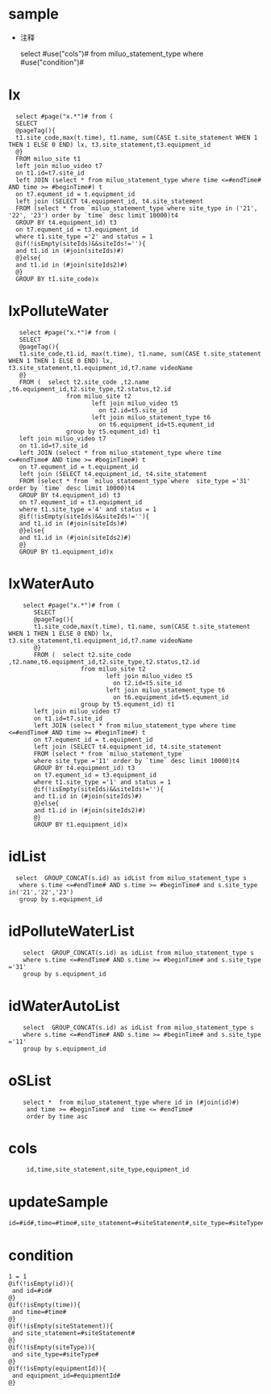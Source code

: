 sample
===
* 注释

	select #use("cols")# from miluo_statement_type  where  #use("condition")#
	
lx
===  
     
      select #page("x.*")# from (
      SELECT 
      @pageTag(){ 
      t1.site_code,max(t.time), t1.name, sum(CASE t.site_statement WHEN 1 THEN 1 ELSE 0 END) lx, t3.site_statement,t3.equipment_id
      @}
      FROM miluo_site t1
      left join miluo_video t7
      on t1.id=t7.site_id
      left JOIN (select * from miluo_statement_type where time <=#endTime# AND time >= #beginTime#) t
      on t7.equment_id = t.equipment_id
      left join (SELECT t4.equipment_id, t4.site_statement
      FROM (select * from `miluo_statement_type`where site_type in ('21', '22', '23') order by `time` desc limit 10000)t4
      GROUP BY t4.equipment_id) t3
      on t7.equment_id = t3.equipment_id
      where t1.site_type ='2' and status = 1
      @if(!isEmpty(siteIds)&&siteIds!=''){
      and t1.id in (#join(siteIds)#)
      @}else{
      and t1.id in (#join(siteIds2)#)
      @}
      GROUP BY t1.site_code)x

lxPolluteWater
===
       select #page("x.*")# from (
       SELECT 
       @pageTag(){ 
       t1.site_code,t1.id, max(t.time), t1.name, sum(CASE t.site_statement WHEN 1 THEN 1 ELSE 0 END) lx, t3.site_statement,t1.equipment_id,t7.name videoName
       @}
       FROM (  select t2.site_code ,t2.name ,t6.equipment_id,t2.site_type,t2.status,t2.id
                    from miluo_site t2
                           left join miluo_video t5
                             on t2.id=t5.site_id
                           left join miluo_statement_type t6
                             on t6.equipment_id=t5.equment_id
                    group by t5.equment_id) t1
       left join miluo_video t7
       on t1.id=t7.site_id
       left JOIN (select * from miluo_statement_type where time <=#endTime# AND time >= #beginTime#) t
       on t7.equment_id = t.equipment_id
       left join (SELECT t4.equipment_id, t4.site_statement
       FROM (select * from `miluo_statement_type`where  site_type ='31' order by `time` desc limit 10000)t4
       GROUP BY t4.equipment_id) t3
       on t7.equment_id = t3.equipment_id
       where t1.site_type ='4' and status = 1
       @if(!isEmpty(siteIds)&&siteIds!=''){
       and t1.id in (#join(siteIds)#)
       @}else{
       and t1.id in (#join(siteIds2)#)
       @}
       GROUP BY t1.equipment_id)x
    
lxWaterAuto
===

        select #page("x.*")# from (
           SELECT 
           @pageTag(){ 
           t1.site_code,max(t.time), t1.name, sum(CASE t.site_statement WHEN 1 THEN 1 ELSE 0 END) lx, t3.site_statement,t1.equipment_id,t7.name videoName
           @}
           FROM (  select t2.site_code ,t2.name,t6.equipment_id,t2.site_type,t2.status,t2.id
                        from miluo_site t2
                               left join miluo_video t5
                                 on t2.id=t5.site_id
                               left join miluo_statement_type t6
                                 on t6.equipment_id=t5.equment_id
                        group by t5.equment_id) t1
           left join miluo_video t7
           on t1.id=t7.site_id
           left JOIN (select * from miluo_statement_type where time <=#endTime# AND time >= #beginTime#) t
           on t7.equment_id = t.equipment_id
           left join (SELECT t4.equipment_id, t4.site_statement
           FROM (select * from `miluo_statement_type`
           where site_type ='11' order by `time` desc limit 10000)t4
           GROUP BY t4.equipment_id) t3
           on t7.equment_id = t3.equipment_id
           where t1.site_type ='1' and status = 1
           @if(!isEmpty(siteIds)&&siteIds!=''){
           and t1.id in (#join(siteIds)#)
           @}else{
           and t1.id in (#join(siteIds2)#)
           @}
           GROUP BY t1.equipment_id)x
           
idList
===
      select  GROUP_CONCAT(s.id) as idList from miluo_statement_type s
       where s.time <=#endTime# AND s.time >= #beginTime# and s.site_type in('21','22','23')
       group by s.equipment_id   
       
idPolluteWaterList
===
        select  GROUP_CONCAT(s.id) as idList from miluo_statement_type s
        where s.time <=#endTime# AND s.time >= #beginTime# and s.site_type ='31'
        group by s.equipment_id   
                     
    
idWaterAutoList
===     
        select  GROUP_CONCAT(s.id) as idList from miluo_statement_type s
        where s.time <=#endTime# AND s.time >= #beginTime# and s.site_type ='11'
        group by s.equipment_id 
          
      
oSList
===
		select *  from miluo_statement_type where id in (#join(id)#)
		 and time >= #beginTime# and  time <= #endTime#
		 order by time asc
cols
===
	     id,time,site_statement,site_type,equipment_id

updateSample
===
	
	id=#id#,time=#time#,site_statement=#siteStatement#,site_type=#siteType#,equipment_id=#equipmentId#

condition
===

	1 = 1  
	@if(!isEmpty(id)){
	 and id=#id#
	@}
	@if(!isEmpty(time)){
	 and time=#time#
	@}
	@if(!isEmpty(siteStatement)){
	 and site_statement=#siteStatement#
	@}
	@if(!isEmpty(siteType)){
	 and site_type=#siteType#
	@}
	@if(!isEmpty(equipmentId)){
	 and equipment_id=#equipmentId#
	@}
	